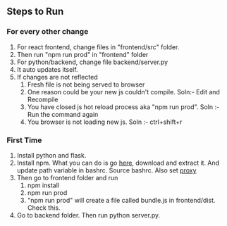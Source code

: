 ## Steps to Run


### For every other change

1. For react frontend, change files in "frontend/src" folder.
2. Then run "npm run prod" in "frontend" folder
3. For python/backend, change file backend/server.py
4. It auto updates itself. 
5. If changes are not reflected
    1. Fresh file is not being served to browser
    2. One reason could be your new js couldn't compile. Soln:- Edit and Recompile
    3. You have closed js hot reload process aka "npm run prod". Soln :- Run the command again
    4. You browser is not loading new js. Soln :- ctrl+shift+r


### First Time

1. Install python and flask.
2. Install npm. What you can do is go [here](https://nodejs.org/dist/v12.16.2/node-v12.16.2-linux-x64.tar.xz), download and extract it. And update path variable in bashrc. Source bashrc. Also set [proxy](https://stackoverflow.com/questions/57202923/npm-install-global-command-proxy-issue)
3. Then go to frontend folder and run
    1. npm install
    2. npm run prod
    3. "npm run prod" will create a file called bundle.js in frontend/dist. Check this.
4. Go to backend folder. Then run python server.py. 
